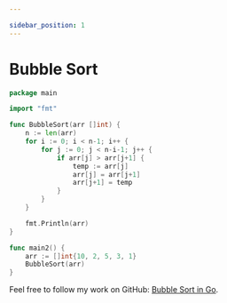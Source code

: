 ```yaml
---

sidebar_position: 1
---
```


# Bubble Sort

```go
package main

import "fmt"

func BubbleSort(arr []int) {
    n := len(arr)
    for i := 0; i < n-1; i++ {
        for j := 0; j < n-i-1; j++ {
            if arr[j] > arr[j+1] {
                temp := arr[j]
                arr[j] = arr[j+1]
                arr[j+1] = temp
            }
        }
    }

    fmt.Println(arr)
}

func main2() {
    arr := []int{10, 2, 5, 3, 1}
    BubbleSort(arr)
}
```

Feel free to follow my work on GitHub: [Bubble Sort in Go](https://github.com/shekhar-patil/data_structure_and_algorithms/blob/main/sorting_algorithms/bubble_sort.go).